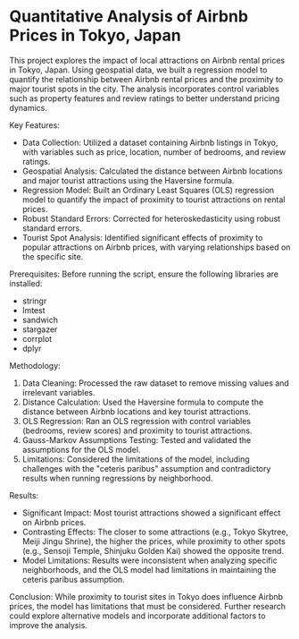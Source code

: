 # Quantitative Analysis of Airbnb Prices in Tokyo, Japan

This project explores the impact of local attractions on Airbnb rental prices in Tokyo, Japan. Using geospatial data, we built a regression model to quantify the relationship between Airbnb rental prices and the proximity to major tourist spots in the city. The analysis incorporates control variables such as property features and review ratings to better understand pricing dynamics.

Key Features:
- Data Collection: Utilized a dataset containing Airbnb listings in Tokyo, with variables such as price, location, number of bedrooms, and review ratings.
- Geospatial Analysis: Calculated the distance between Airbnb locations and major tourist attractions using the Haversine formula.
- Regression Model: Built an Ordinary Least Squares (OLS) regression model to quantify the impact of proximity to tourist attractions on rental prices.
- Robust Standard Errors: Corrected for heteroskedasticity using robust standard errors.
- Tourist Spot Analysis: Identified significant effects of proximity to popular attractions on Airbnb prices, with varying relationships based on the specific site.


Prerequisites:
Before running the script, ensure the following libraries are installed:
- stringr
- lmtest
- sandwich
- stargazer
- corrplot
- dplyr


Methodology:
1. Data Cleaning: Processed the raw dataset to remove missing values and irrelevant variables.
2. Distance Calculation: Used the Haversine formula to compute the distance between Airbnb locations and key tourist attractions.
3. OLS Regression: Ran an OLS regression with control variables (bedrooms, review scores) and proximity to tourist attractions.
4. Gauss-Markov Assumptions Testing: Tested and validated the assumptions for the OLS model.
5. Limitations: Considered the limitations of the model, including challenges with the "ceteris paribus" assumption and contradictory results when running regressions by neighborhood.


Results:
- Significant Impact: Most tourist attractions showed a significant effect on Airbnb prices.
- Contrasting Effects: The closer to some attractions (e.g., Tokyo Skytree, Meiji Jingu Shrine), the higher the prices, while proximity to other spots (e.g., Sensoji Temple, Shinjuku Golden Kai) showed the opposite trend.
- Model Limitations: Results were inconsistent when analyzing specific neighborhoods, and the OLS model had limitations in maintaining the ceteris paribus assumption.


Conclusion:
While proximity to tourist sites in Tokyo does influence Airbnb prices, the model has limitations that must be considered. Further research could explore alternative models and incorporate additional factors to improve the analysis.
